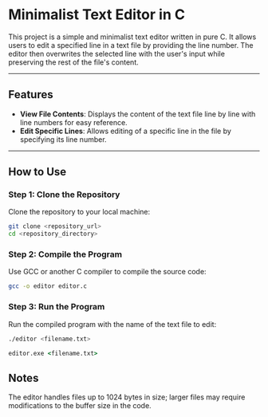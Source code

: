 # Minimalist Text Editor in C

This project is a simple and minimalist text editor written in pure C. It allows users to edit a specified line in a text file by providing the line number. The editor then overwrites the selected line with the user's input while preserving the rest of the file's content.

---

## Features

- **View File Contents**: Displays the content of the text file line by line with line numbers for easy reference.
- **Edit Specific Lines**: Allows editing of a specific line in the file by specifying its line number.

---

## How to Use

### Step 1: Clone the Repository
Clone the repository to your local machine:
```bash
git clone <repository_url>
cd <repository_directory>
```

### Step 2: Compile the Program
Use GCC or another C compiler to compile the source code:
```bash
gcc -o editor editor.c
```

### Step 3: Run the Program
Run the compiled program with the name of the text file to edit:
```bash
./editor <filename.txt>
```
```cmd
editor.exe <filename.txt>
```

## Notes
The editor handles files up to 1024 bytes in size; larger files may require modifications to the buffer size in the code.
